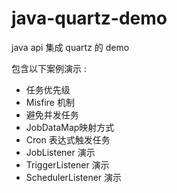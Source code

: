 # java-quartz-demo
java api 集成 quartz 的 demo

包含以下案例演示 :
- 任务优先级
- Misfire 机制
- 避免并发任务
- JobDataMap映射方式
- Cron 表达式触发任务 
- JobListener 演示
- TriggerListener 演示
- SchedulerListener 演示



